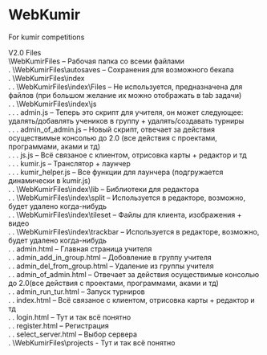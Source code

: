 # WebKumir
For kumir competitions


V2.0 Files</br>
\WebKumirFiles – Рабочая папка со всеми файлами</br>
. \WebKumirFiles\autosaves – Сохранения для возможного бекапа</br>
. \WebKumirFiles\index</br>
. . \WebKumirFiles\index\Files – Не используется, предназначена для файлов (при большом желание их можно отображать в tab задачи)</br>
. . \WebKumirFiles\index\js</br>
. . . admin.js – Теперь это скрипт для учителя, он может следующее: удалять/добавлять учеников в группу + удалять/создавать турниры</br>
. . . admin_of_admin.js – Новый скрипт, отвечает за действия осуществимые консолью до 2.0 (все действия с проектами, программами, аками и тд)</br>
. . . js.js – Всё связаное с клиентом, отрисовка карты + редактор и тд</br>
. . . kumir.js – Транслятор + лаунчер</br>
. . . kumir_helper.js – Все функции для лаунчера (подгружается динамически в kumir.js)</br>
. . \WebKumirFiles\index\lib – Библиотеки для редактора</br>
. . \WebKumirFiles\index\split – Используется в редакторе, возможно, будет удалено когда-нибудь</br>
. . \WebKumirFiles\index\tileset – Файлы для клиента, изображения + видео</br>
. . \WebKumirFiles\index\trackbar – Используется в редакторе, возможно, будет удалено когда-нибудь</br>
. . admin.html – Главная страница учителя</br>
. . admin_add_in_group.html – Добовление в группу учителя</br>
. . admin_del_from_group.html – Удаление из группы учителя</br>
. . admin_of_admin.html – Отвечает за действия осуществимые консолью до 2.0(все действия с проектами, программами, аками и тд)</br>
. . admin_run_tur.html – Запуск турниров</br>
. . index.html – Всё связаное с клиентом, отрисовка карты + редактор и тд</br>
. . login.html – Тут и так всё понятно</br>
. . register.html – Регистрация</br>
. . select_server.html – Выбор сервера</br>
. \WebKumirFiles\projects - Тут и так всё понятно</br>

